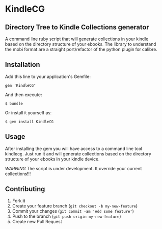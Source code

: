 # KindleCG
## Directory Tree to Kindle Collections generator

A command line ruby script that will generate collections in your kindle based on the directory structure of your ebooks.
The library to understand the mobi format are a straight port/refactor of the python plugin for calibre.

## Installation

Add this line to your application's Gemfile:

    gem 'KindleCG'

And then execute:

    $ bundle

Or install it yourself as:

    $ gem install KindleCG

## Usage

After installing the gem you will have access to a command line tool kindlecg.
Just run it and will generate collections based on the directory structure of your ebooks in your kindle device.

*WARNING* The script is under development. It override your current collections!!!

## Contributing

1. Fork it
2. Create your feature branch (`git checkout -b my-new-feature`)
3. Commit your changes (`git commit -am 'Add some feature'`)
4. Push to the branch (`git push origin my-new-feature`)
5. Create new Pull Request
